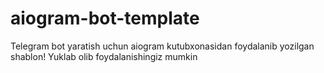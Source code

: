# aiogram-bot-template
Telegram bot yaratish uchun aiogram kutubxonasidan foydalanib yozilgan shablon!
Yuklab olib foydalanishingiz mumkin
